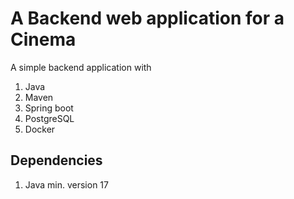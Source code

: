 # A Backend web application for a Cinema

A simple backend application with 
1. Java
2. Maven
3. Spring boot
4. PostgreSQL
5. Docker

## Dependencies
1. Java min. version 17

